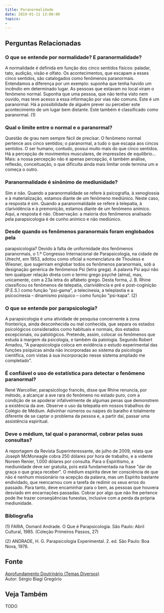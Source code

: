 ```yaml
---
title: Paranormalidade
date: 2019-01-11 13:00:00
topics: 
- 
---
```




## Perguntas Relacionadas

### O que se entende por normalidade? E paranormalidade?
A normalidade é definida em função dos cinco sentidos físicos: paladar,
tato, audição, visão e olfato. Os acontecimentos, que escapam a esses
cinco sentidos, são catalogados como fenômenos paranormais. Entendamos a
diferença por um exemplo: suponha que tenha havido um incêndio em
determinado lugar. As pessoas que estavam no local viram o fenômeno
normal. Suponha que uma pessoa, que não tenha visto nem ouvido, mas teve
acesso a essa informação por vias não comuns. Este é um paranormal. Há a
possibilidade de alguém prever ou perceber este acontecimento de um
lugar bem distante. Este também é classificado como paranormal. (1)

### Qual o limite entre o normal e o paranormal?
Questão de grau nem sempre fácil de precisar. O fenômeno normal pertence
aos cinco sentidos; o paranormal, a tudo o que escapa aos cincos
sentidos. O ser humano, contudo, possui muito mais do que cinco
sentidos. Há a percepção de movimentos musculares, de impressões de
equilíbrio... Mais: a nossa percepção não é apenas percepção, é também
análise, reflexão, conceituação, o que dificulta ainda mais limitar onde
termina um e começa o outro.

### Paranormalidade é sinônimo de mediunidade?
Sim e não. Quando a paranormalidade se refere à psicografia, à
xenoglossia e à materialização, estamos diante de um fenômeno mediúnico.
Neste caso, a resposta é sim. Quando a paranormalidade se refere à
telepatia, à clarividência e à premonição, estamos diante de um fenômeno
anímico. Aqui, a resposta é não. Observação: a maioria dos fenômenos
analisado pela parapsicologia é de cunho anímico e não mediúnico.

### Desde quando os fenômenos paranormais foram englobados pela
parapsicologia?
Devido à falta de uniformidade dos fenômenos paranormais, o 1.º
Congresso Internacional de Parapsicologia, na cidade de Utrecht, em
1953, adotou como oficial a nomenclatura de Thouless e Wiesner, que
sugeriram englobar todos os fenômenos paranormais, sob a designação
genérica de fenômenos Psi (letra grega). A palavra Psi aqui não tem
qualquer relação direta com o termo grego psyché (alma), mas,
unicamente, com a 23a letra do alfabeto grego. Desta forma, J. B. Rhine
classificou os fenômenos de telepatia, clarividência e pré e
post-coginição (P.E.S.) como função "psi-gama", a telecinesia, a
teleplastia e a psicocinesia – dinamismo psíquico – como função
"psi-kapa". (2)

### O que se entende por parapsicologia?
A parapsicologia é uma atividade de pesquisa concernente à zona
fronteiriça, ainda desconhecida ou mal conhecida, que separa os estados
psicológicos considerados como habituais e normais, dos estados
excepcionais, ou patológicos. Pretende, assim, colocar os fenômenos que
estuda à margem da psicologia, e também da patologia. Segundo Robert
Amadou, "A parapsicologia coloca em evidência o estudo experimental das
funções psíquicas ainda não incorporadas ao sistema da psicologia
científica, com vistas à sua incorporação nesse sistema ampliado me
completado".

### É confiável o uso de estatística para detectar o fenômeno paranormal?
René Warcollier, parapsicólogo francês, disse que Rhine renuncia, por
método, a alcançar a ave rara do fenômeno no estado puro, com a condição
de se apoderar infalivelmente de algumas penas que demonstrem a
existência da ave. Observe o uso da telepatia em nossos trabalhos do
Colégio de Médium. Adivinhar números ou naipes do baralho é totalmente
diferente de se captar o problema da pessoa e, a partir daí, passar uma
assistência espiritual.

### Deve o médium, tal qual o paranormal, cobrar pelas suas consultas?
A reportagem da Revista Superinteressante, de julho de 2009, relata
que Joseph McMoneagle cobra 250 dólares por hora de trabalho, e a
vidente Noreen Renier, 1.000 dólares por consulta. Para o Espiritismo, a
mediunidade deve ser gratuita, pois está fundamentada na frase "dar de
graça o que graça receber". O médium espírita deve ter consciência de
que não é nenhum missionário na acepção da palavra, mas um Espírito
bastante endividado, que reencarnou com a tarefa de redimir os seus
erros do passado. Para tanto, deve encaminhar para o bem, as pessoas que
houvera desviado em encarnações passadas. Cobrar por algo que não lhe
pertence pode lhe trazer conseqüências funestas, inclusive com a perda
da própria mediunidade.







### Bibliografia
(1) FARIA, Osmard Andrade. O Que é Parapsicologia. São Paulo: Abril
Cultural, 1985. (Coleção Primeiros Passos, 27)

(2) ANDRADE, H. G. Parapsicologia Experimental. 2. ed. São Paulo: Boa
Nova, 1976.

## Fonte
[Aprofundamento Doutrinário (Temas Diversos)](https://sites.google.com/view/aprofundamentodoutrinario/paranormalidade)  
Autor: Sérgio Biagi Gregório



## Veja Também
TODO


